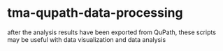 # tma-qupath-data-processing

after the analysis results have been exported from QuPath, these scripts may be useful with data visualization and data analysis

